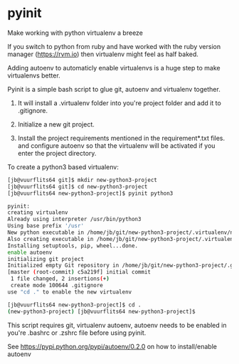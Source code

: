pyinit
=========
Make working with python virtualenv a breeze

If you switch to python from ruby and have worked with the ruby version manager (https://rvm.io) then virtualenv might feel as half baked.

Adding autoenv to automaticly enable virtualenvs is a huge step to make virtualenvs better.

Pyinit is a simple bash script to glue git, autoenv and virtualenv together.
1. It will install a .virtualenv folder into you're project folder and add it to .gitignore.

2. Initialize a new git project.

3. Install the project requirements mentioned in the requirement*.txt files. and configure autoenv so that the virtualenv will be activated if you enter the project directory.

To create a python3 based virtualenv:
```bash
[jb@vuurflits64 git]$ mkdir new-python3-project
[jb@vuurflits64 git]$ cd new-python3-project
[jb@vuurflits64 new-python3-project]$ pyinit python3

pyinit:
creating virtualenv
Already using interpreter /usr/bin/python3
Using base prefix '/usr'
New python executable in /home/jb/git/new-python3-project/.virtualenv/new-python3-project/bin/python3
Also creating executable in /home/jb/git/new-python3-project/.virtualenv/new-python3-project/bin/python
Installing setuptools, pip, wheel...done.
enable autoenv
initializing git project
Initialized empty Git repository in /home/jb/git/new-python3-project/.git/
[master (root-commit) c5a219f] initial commit
 1 file changed, 2 insertions(+)
 create mode 100644 .gitignore
use "cd ." to enable the new virtualenv

[jb@vuurflits64 new-python3-project]$ cd .
(new-python3-project) [jb@vuurflits64 new-python3-project]$
```
This script requires git, virtualenv autoenv, autoenv needs to be enabled in you're .bashrc or .zshrc file before using pyinit.

See https://pypi.python.org/pypi/autoenv/0.2.0 on how to install/enable autoenv
